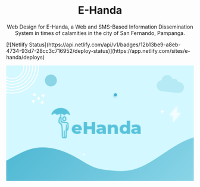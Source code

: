 <h1 align="center">E-Handa</h1>

<p align="center">  
Web Design for E-Handa, a Web and SMS-Based Information Dissemination System in times of calamities in the city of San Fernando, Pampanga.
</p>
[![Netlify Status](https://api.netlify.com/api/v1/badges/12b13be9-a8eb-4734-93d7-28cc3c716952/deploy-status)](https://app.netlify.com/sites/e-handa/deploys)
</br>

<p align="center">
<img src="assets/images/Cover.png">
</p>
